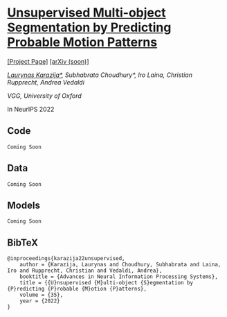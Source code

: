 # [Unsupervised Multi-object Segmentation by Predicting Probable Motion Patterns](https://www.robots.ox.ac.uk/~vgg/research/ppmp/)
[[Project Page]](https://www.robots.ox.ac.uk/~vgg/research/ppmp/) [[arXiv (soon)]](https://arxiv.org/)

_[Laurynas Karazija*](https://karazijal.github.io), Subhabrata Choudhury*, Iro Laina, Christian Rupprecht, Andrea Vedaldi_

_VGG, University of Oxford_

In NeurIPS 2022

## Code
```
Coming Soon
```

## Data
```
Coming Soon
```

## Models
```
Coming Soon
```

## BibTeX
```
@inproceedings{karazija22unsupervised,
    author = {Karazija, Laurynas and Choudhury, Subhabrata and Laina, Iro and Rupprecht, Christian and Vedaldi, Andrea},
    booktitle = {Advances in Neural Information Processing Systems},
    title = {{U}nsupervised {M}ulti-object {S}egmentation by {P}redicting {P}robable {M}otion {P}atterns},
    volume = {35},
    year = {2022}
}
```
